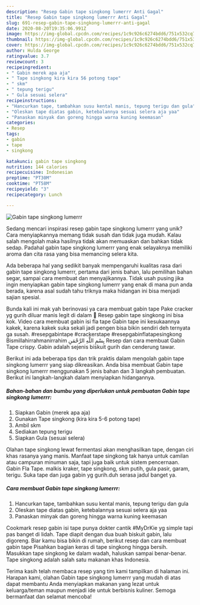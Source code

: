 ```yaml
---
description: "Resep Gabin tape singkong lumerrr Anti Gagal"
title: "Resep Gabin tape singkong lumerrr Anti Gagal"
slug: 691-resep-gabin-tape-singkong-lumerrr-anti-gagal
date: 2020-08-20T19:35:06.991Z
image: https://img-global.cpcdn.com/recipes/1c9c926c6274bdd6/751x532cq70/gabin-tape-singkong-lumerrr-foto-resep-utama.jpg
thumbnail: https://img-global.cpcdn.com/recipes/1c9c926c6274bdd6/751x532cq70/gabin-tape-singkong-lumerrr-foto-resep-utama.jpg
cover: https://img-global.cpcdn.com/recipes/1c9c926c6274bdd6/751x532cq70/gabin-tape-singkong-lumerrr-foto-resep-utama.jpg
author: Hulda George
ratingvalue: 3.7
reviewcount: 3
recipeingredient:
- " Gabin merek apa aja"
- " Tape singkong kira kira 56 potong tape"
- " skm"
- " tepung terigu"
- " Gula sesuai selera"
recipeinstructions:
- "Hancurkan tape, tambahkan susu kental manis, tepung terigu dan gula"
- "Oleskan tape diatas gabin, ketebalannya sesuai selera aja yaa"
- "Panaskan minyak dan goreng hingga warna kuning keemasan"
categories:
- Resep
tags:
- gabin
- tape
- singkong

katakunci: gabin tape singkong 
nutrition: 144 calories
recipecuisine: Indonesian
preptime: "PT30M"
cooktime: "PT58M"
recipeyield: "3"
recipecategory: Lunch

---
```



![Gabin tape singkong lumerrr](https://img-global.cpcdn.com/recipes/1c9c926c6274bdd6/751x532cq70/gabin-tape-singkong-lumerrr-foto-resep-utama.jpg)

Sedang mencari inspirasi resep gabin tape singkong lumerrr yang unik? Cara menyiapkannya memang tidak susah dan tidak juga mudah. Kalau salah mengolah maka hasilnya tidak akan memuaskan dan bahkan tidak sedap. Padahal gabin tape singkong lumerrr yang enak selayaknya memiliki aroma dan cita rasa yang bisa memancing selera kita.

Ada beberapa hal yang sedikit banyak mempengaruhi kualitas rasa dari gabin tape singkong lumerrr, pertama dari jenis bahan, lalu pemilihan bahan segar, sampai cara membuat dan menyajikannya. Tidak usah pusing jika ingin menyiapkan gabin tape singkong lumerrr yang enak di mana pun anda berada, karena asal sudah tahu triknya maka hidangan ini bisa menjadi sajian spesial.

Bunda kali ini mak yah berinovasi ya cara membuat gabin tape Pake cracker yg gurih diluar manis legit di dalam 👏 Resep gabin tape singkong ini bisa kok. Video cara membuat gabin isi fla tape Gabin tape ini kesukaannya kakek, karena kakek suka sekali jadi pengen bisa bikin sendiri deh ternyata ga susah. #resepgabintape #crackerstape #resepgabinflatapesingkong Bismillahirrahmanirrahim بِسْمِ اللَّهِ الرَّحْمَنِ Resep dan cara membuat Gabin Tape crispy. Gabin adalah sejenis biskuit gurih dan cenderung tawar.


Berikut ini ada beberapa tips dan trik praktis dalam mengolah gabin tape singkong lumerrr yang siap dikreasikan. Anda bisa membuat Gabin tape singkong lumerrr menggunakan 5 jenis bahan dan 3 langkah pembuatan. Berikut ini langkah-langkah dalam menyiapkan hidangannya.

<!--inarticleads1-->

##### Bahan-bahan dan bumbu yang diperlukan untuk pembuatan Gabin tape singkong lumerrr:

1. Siapkan  Gabin (merek apa aja)
1. Gunakan  Tape singkong (kira kira 5-6 potong tape)
1. Ambil  skm
1. Sediakan  tepung terigu
1. Siapkan  Gula (sesuai selera)


Olahan tape singkong lewat fermentasi akan menghasilkan tape, dengan ciri khas rasanya yang manis. Manfaat tape singkong tak hanya untuk camilan atau campuran minuman saja, tapi juga baik untuk sistem pencernaan. Gabin Fla Tape. malkis kraker, tape singkong, skm putih, gula pasir, garam, terigu. Suka tape dan juga gabin yg gurih.duh serasa jadul banget ya. 

<!--inarticleads2-->

##### Cara membuat Gabin tape singkong lumerrr:

1. Hancurkan tape, tambahkan susu kental manis, tepung terigu dan gula
1. Oleskan tape diatas gabin, ketebalannya sesuai selera aja yaa
1. Panaskan minyak dan goreng hingga warna kuning keemasan


Cookmark resep gabin isi tape punya dokter cantik #MyDrKie yg simple tapi pas banget di lidah. Tape diapit dengan dua buah biskuit gabin, lalu digoreng. Biar kamu bisa bikin di rumah, berikut resep dan cara membuat gabin tape Pisahkan bagian keras di tape singkong hingga bersih. Masukkan tape singkong ke dalam wadah, haluskan sampai benar-benar. Tape singkong adalah salah satu makanan khas Indonesia. 

Terima kasih telah membaca resep yang tim kami tampilkan di halaman ini. Harapan kami, olahan Gabin tape singkong lumerrr yang mudah di atas dapat membantu Anda menyiapkan makanan yang lezat untuk keluarga/teman maupun menjadi ide untuk berbisnis kuliner. Semoga bermanfaat dan selamat mencoba!
